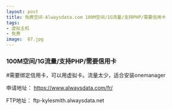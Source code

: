 ```yaml
---
layout: post
title: 免费空间-Alwaysdata.com 100M空间/1G流量/支持PHP/需要信用卡
tags:
- 虚拟主机
- 免费
image:  07.jpg
---
```


### 100M空间/1G流量/支持PHP/需要信用卡

#需要绑定信用卡，可以用虚拟卡。流量太少，适合安装onemanager

申请地址：
https://www.alwaysdata.com/fr/

FTP地址：
ftp-kylesmith.alwaysdata.net

